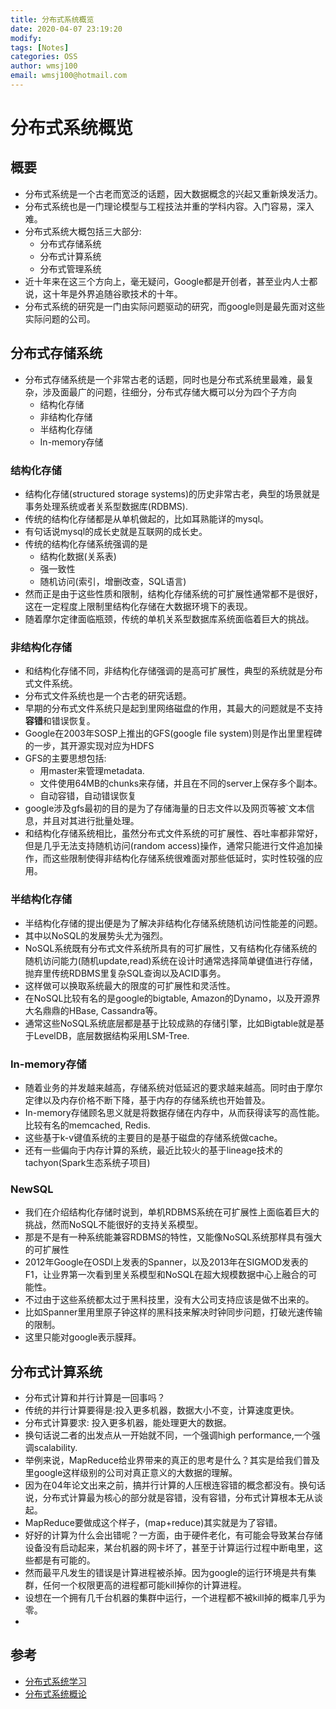 ```yaml
---
title: 分布式系统概览
date: 2020-04-07 23:19:20
modify: 
tags: [Notes]
categories: OSS
author: wmsj100
email: wmsj100@hotmail.com
---
```


# 分布式系统概览

## 概要

- 分布式系统是一个古老而宽泛的话题，因大数据概念的兴起又重新焕发活力。
- 分布式系统也是一门理论模型与工程技法并重的学科内容。入门容易，深入难。
- 分布式系统大概包括三大部分:
	- 分布式存储系统
	- 分布式计算系统
	- 分布式管理系统
- 近十年来在这三个方向上，毫无疑问，Google都是开创者，甚至业内人士都说，这十年是外界追随谷歌技术的十年。
- 分布式系统的研究是一门由实际问题驱动的研究，而google则是最先面对这些实际问题的公司。

## 分布式存储系统

- 分布式存储系统是一个非常古老的话题，同时也是分布式系统里最难，最复杂，涉及面最广的问题，往细分，分布式存储大概可以分为四个子方向
	- 结构化存储
	- 非结构化存储
	- 半结构化存储
	- In-memory存储

### 结构化存储

- 结构化存储(structured storage systems)的历史非常古老，典型的场景就是事务处理系统或者关系型数据库(RDBMS).
- 传统的结构化存储都是从单机做起的，比如耳熟能详的mysql。
- 有句话说mysql的成长史就是互联网的成长史。
- 传统的结构化存储系统强调的是
	- 结构化数据(关系表)
	- 强一致性
	- 随机访问(索引，增删改查，SQL语言)
- 然而正是由于这些性质和限制，结构化存储系统的可扩展性通常都不是很好，这在一定程度上限制里结构化存储在大数据环境下的表现。
- 随着摩尔定律面临瓶颈，传统的单机关系型数据库系统面临着巨大的挑战。

### 非结构化存储

- 和结构化存储不同，非结构化存储强调的是高可扩展性，典型的系统就是分布式文件系统。
- 分布式文件系统也是一个古老的研究话题。
- 早期的分布式文件系统只是起到里网络磁盘的作用，其最大的问题就是不支持**容错**和错误恢复。
- Google在2003年SOSP上推出的GFS(google file system)则是作出里里程碑的一步，其开源实现对应为HDFS
- GFS的主要思想包括:
	- 用master来管理metadata.
	- 文件使用64MB的chunks来存储，并且在不同的server上保存多个副本。
	- 自动容错，自动错误恢复
- google涉及gfs最初的目的是为了存储海量的日志文件以及网页等被`文本信息，并且对其进行批量处理。
- 和结构化存储系统相比，虽然分布式文件系统的可扩展性、吞吐率都非常好，但是几乎无法支持随机访问(random access)操作，通常只能进行文件追加操作，而这些限制使得非结构化存储系统很难面对那些低延时，实时性较强的应用。

### 半结构化存储

- 半结构化存储的提出便是为了解决非结构化存储系统随机访问性能差的问题。
- 其中以NoSQL的发展势头尤为强烈。
- NoSQL系统既有分布式文件系统所具有的可扩展性，又有结构化存储系统的随机访问能力(随机update,read)系统在设计时通常选择简单键值进行存储，抛弃里传统RDBMS里复杂SQL查询以及ACID事务。
- 这样做可以换取系统最大的限度的可扩展性和灵活性。
- 在NoSQL比较有名的是google的bigtable, Amazon的Dynamo，以及开源界大名鼎鼎的HBase, Cassandra等。
- 通常这些NoSQL系统底层都是基于比较成熟的存储引擎，比如Bigtable就是基于LevelDB，底层数据结构采用LSM-Tree.

### In-memory存储

- 随着业务的并发越来越高，存储系统对低延迟的要求越来越高。同时由于摩尔定律以及内存价格不断下降，基于内存的存储系统也开始普及。
- In-memory存储顾名思义就是将数据存储在内存中，从而获得读写的高性能。比较有名的memcached, Redis.
- 这些基于k-v键值系统的主要目的是基于磁盘的存储系统做cache。
- 还有一些偏向于内存计算的系统，最近比较火的基于lineage技术的tachyon(Spark生态系统子项目)

### NewSQL

- 我们在介绍结构化存储时说到，单机RDBMS系统在可扩展性上面临着巨大的挑战，然而NoSQL不能很好的支持关系模型。
- 那是不是有一种系统能兼容RDBMS的特性，又能像NoSQL系统那样具有强大的可扩展性
- 2012年Google在OSDI上发表的Spanner，以及2013年在SIGMOD发表的F1，让业界第一次看到里关系模型和NoSQL在超大规模数据中心上融合的可能性。
- 不过由于这些系统都太过于黑科技里，没有大公司支持应该是做不出来的。
- 比如Spanner里用里原子钟这样的黑科技来解决时钟同步问题，打破光速传输的限制。
- 这里只能对google表示膜拜。

## 分布式计算系统

- 分布式计算和并行计算是一回事吗？
- 传统的并行计算要得是:投入更多机器，数据大小不变，计算速度更快。
- 分布式计算要求: 投入更多机器，能处理更大的数据。
- 换句话说二者的出发点从一开始就不同，一个强调high performance,一个强调scalability.
- 举例来说，MapReduce给业界带来的真正的思考是什么？其实是给我们普及里google这样级别的公司对真正意义的大数据的理解。
- 因为在04年论文出来之前，搞并行计算的人压根连容错的概念都没有。换句话说，分布式计算最为核心的部分就是容错，没有容错，分布式计算根本无从谈起。
- MapReduce要做成这个样子，(map+reduce)其实就是为了容错。
- 好好的计算为什么会出错呢？一方面，由于硬件老化，有可能会导致某台存储设备没有启动起来，某台机器的网卡坏了，甚至于计算运行过程中断电里，这些都是有可能的。
- 然而最平凡发生的错误是计算进程被杀掉。因为google的运行环境是共有集群，任何一个权限更高的进程都可能kill掉你的计算进程。
- 设想在一个拥有几千台机器的集群中运行，一个进程都不被kill掉的概率几乎为零。
- 

## 参考

- [分布式系统学习](https://www.cnblogs.com/xybaby/p/7787034.html)
- [分布式系统概论](https://www.zhihu.com/question/23645117)
